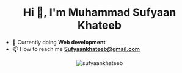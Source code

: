 <h1 align="center">Hi 👋, I'm Muhammad Sufyaan Khateeb</h1>

- 🌱 Currently doing **Web development**
- 📫 How to reach me **Sufyaankhateeb@gmail.com**

<p align="center"><img align="center" src="https://github-readme-streak-stats.herokuapp.com/?user=sufyaankhateeb&" alt="sufyaankhateeb" /></p>
